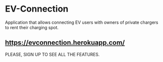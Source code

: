 # EV-Connection
Application that allows connecting EV users with owners of private chargers to rent their charging spot.

## https://evconnection.herokuapp.com/
PLEASE, SIGN UP TO SEE ALL THE FEATURES.
